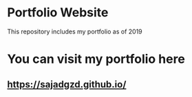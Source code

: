 # Portfolio Website
This repository includes my portfolio as of 2019

# You can visit my portfolio here

## https://sajadgzd.github.io/
